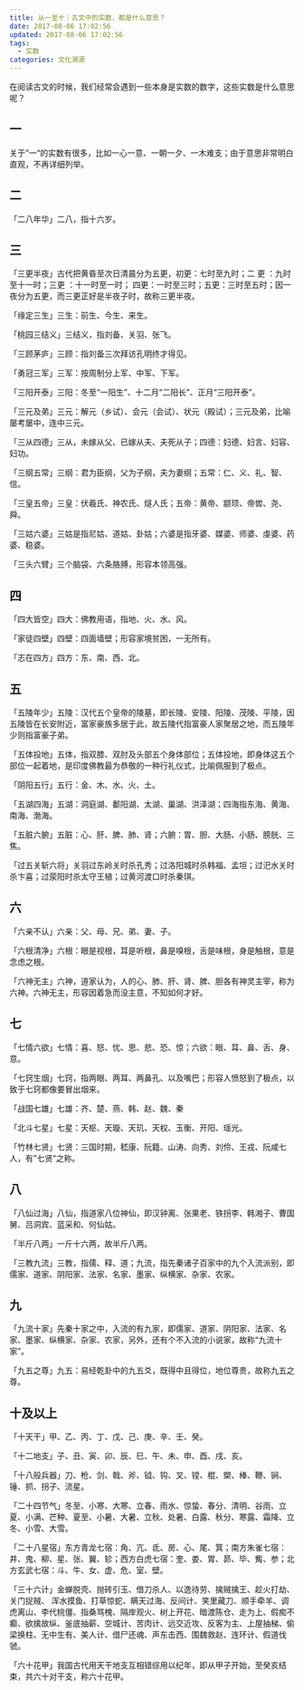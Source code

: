 ```yaml
---
title: 从一至十｜古文中的实数，都是什么意思？
date: 2017-08-06 17:02:56
updated: 2017-08-06 17:02:56
tags:
  - 实数
categories: 文化溯源
---
```



在阅读古文的时候，我们经常会遇到一些本身是实数的数字，这些实数是什么意思呢？

## 一

关于”一“的实数有很多，比如一心一意、一朝一夕、一木难支；由于意思非常明白直观，不再详细列举。

## 二

「二八年华」二八，指十六岁。

## 三

「三更半夜」古代把黄昏至次日清晨分为五更，初更：七时至九时；二 更 ：九时至十一时；三更 ：十一时至一时； 四更：一时至三时；五更：三时至五时；因一夜分为五更，而三更正好是半夜子时，故称三更半夜。

「缘定三生」三生：前生、今生、来生。

「桃园三结义」三结义，指刘备、关羽、张飞。

「三顾茅庐」三顾：指刘备三次拜访孔明终才得见。

「勇冠三军」三军：按周制分上军、中军、下军。

「三阳开泰」三阳：冬至“一阳生”、十二月“二阳长”、正月“三阳开泰”。

「三元及弟」三元：解元（乡试）、会元（会试）、状元（殿试）；三元及弟，比喻屡考屡中，连中三元。

「三从四德」三从，未嫁从父、已嫁从夫、夫死从子；四德：妇德、妇言、妇容、妇功。

「三纲五常」三纲：君为臣纲，父为子纲，夫为妻纲；五常：仁、义、礼、智、信。

「三皇五帝」三皇：伏羲氏、神农氏、燧人氏；五帝：黄帝、颛顼、帝喾、尧、舜。

「三姑六婆」三姑是指尼姑、道姑、卦姑；六婆是指牙婆、媒婆、师婆、虔婆、药婆、稳婆。

「三头六臂」三个脑袋、六条胳膊，形容本领高强。

## 四

「四大皆空」四大：佛教用语，指地、火、水、风。

「家徒四壁」四壁：四面墙壁；形容家境贫困，一无所有。

「志在四方」四方：东、南、西、北。

## 五

「五陵年少」五陵：汉代五个皇帝的陵墓，即长陵、安陵、阳陵、茂陵、平陵，因五陵皆在长安附近，富家豪族多居于此，故五陵代指富豪人家聚居之地，而五陵年少则指富豪子弟。

「五体投地」五体，指双膝、双肘及头部五个身体部位；五体投地，即身体这五个部位一起着地，是印度佛教最为恭敬的一种行礼仪式，比喻佩服到了极点。

「阴阳五行」五行：金、木、水、火、土。

「五湖四海」五湖：洞庭湖、鄱阳湖、太湖、巢湖、洪泽湖；四海指东海、黄海、南海、渤海。

「五脏六腑」五脏：心、肝、脾、肺、肾；六腑：胃、胆、大肠、小肠、膀胱、三焦。

「过五关斩六将」关羽过东岭关时杀孔秀；过洛阳城时杀韩福、孟坦；过汜水关时杀卞喜；过荥阳时杀太守王植；过黄河渡口时杀秦琪。

## 六

「六亲不认」六亲：父、母、兄、弟、妻、子。

「六根清净」六根：眼是视根，耳是听根，鼻是嗅根，舌是味根，身是触根，意是念虑之根。

「六神无主」六神，道家认为，人的心、肺、肝、肾、脾、胆各有神灵主宰，称为六神。六神无主，形容因着急而没主意，不知如何才好。

## 七

「七情六欲」七情：喜、怒、忧、思、悲、恐、惊；六欲：眼、耳、鼻、舌、身、意。

「七窍生烟」七窍，指两眼、两耳、两鼻孔、以及嘴巴；形容人愤怒到了极点，以致于七窍都像要冒出烟来。

「战国七雄」七雄：齐、楚、燕、韩、赵、魏、秦

「北斗七星」七星：天枢、天璇、天玑、天权、玉衡、开阳、瑶光。

「竹林七贤」七贤：三国时期，嵇康、阮籍、山涛、向秀、刘伶、王戎、阮咸七人，有”七贤“之称。

## 八

「八仙过海」八仙，指道家八位神仙，即汉钟离、张果老、铁拐李、韩湘子、曹国舅、吕洞宾、蓝采和、何仙姑。

「半斤八两」一斤十六两，故半斤八两。

「三教九流」三教，指儒、释、道；九流，指先秦诸子百家中的九个入流派别，即儒家、道家、阴阳家、法家、名家、墨家、纵横家、杂家、农家。

## 九

「九流十家」先秦十家之中，入流的有九家，即儒家、道家、阴阳家、法家、名家、墨家、纵横家、杂家、农家，另外，还有个不入流的小说家，故称“九流十家”。

「九五之尊」九五：易经乾卦中的九五爻，既得中且得位，地位尊贵，故称九五之尊。

## 十及以上

「十天干」甲、乙、丙、丁、戊、己、庚、辛、壬、癸。

「十二地支」子、丑、寅、卯、辰、巳、午、未、申、酉、戌、亥。

「十八般兵器」刀、枪、剑、戟、斧、钺、钩、叉、镗、棍、槊、棒、鞭、锏、锤、抓、拐子、流星。

「二十四节气」冬至、小寒、大寒、立春、雨水、惊蛰、春分、清明、谷雨、立夏、小满、芒种、夏至、小暑、大暑、立秋、处暑、白露、秋分、寒露、霜降、立冬、小雪、大雪。

「二十八星宿」东方青龙七宿：角、亢、氐、房、心、尾、箕；南方朱雀七宿：井、鬼、柳、星、张、翼、轸；西方白虎七宿：奎、娄、胃、昴、毕、觜、参；北方玄武七宿：斗、牛、女、虚、危、室、壁。

「三十六计」金蝉脱壳、抛砖引玉、借刀杀人、以逸待劳、擒贼擒王、趁火打劫、关门捉贼、 浑水摸鱼、打草惊蛇、瞒天过海、反间计、笑里藏刀、顺手牵羊、调虎离山、李代桃僵、指桑骂槐、隔岸观火、树上开花、暗渡陈仓、走为上、假痴不癫、欲擒故纵、釜底抽薪、空城计、苦肉计、远交近攻、反客为主、上屋抽梯、偷梁换柱、无中生有、美人计、借尸还魂、声东击西、围魏救赵、连环计、假道伐虢。

「六十花甲」我国古代用天干地支互相错综用以纪年，即从甲子开始，至癸亥结束，共六十对干支，称六十花甲。